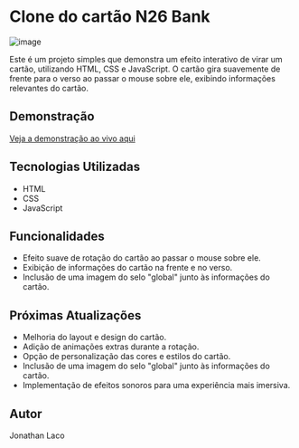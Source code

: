
# Clone do cartão N26 Bank
![image](https://github.com/jonathan-laco/n26/assets/39104938/e5fffe5c-6a7f-43fe-bef4-592c53c09834)


Este é um projeto simples que demonstra um efeito interativo de virar um cartão, utilizando HTML, CSS e JavaScript. O cartão gira suavemente de frente para o verso ao passar o mouse sobre ele, exibindo informações relevantes do cartão.

## Demonstração

[Veja a demonstração ao vivo aqui](https://jonathan-laco.github.io/n26) <!-- Inserir o link para a demonstração ao vivo -->

## Tecnologias Utilizadas

- HTML
- CSS
- JavaScript

## Funcionalidades

- Efeito suave de rotação do cartão ao passar o mouse sobre ele.
- Exibição de informações do cartão na frente e no verso.
- Inclusão de uma imagem do selo "global" junto às informações do cartão.

## Próximas Atualizações

- Melhoria do layout e design do cartão.
- Adição de animações extras durante a rotação.
- Opção de personalização das cores e estilos do cartão.
- Inclusão de uma imagem do selo "global" junto às informações do cartão.
- Implementação de efeitos sonoros para uma experiência mais imersiva.


## Autor
Jonathan Laco 
